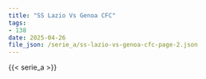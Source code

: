 ```yaml
---
title: "SS Lazio Vs Genoa CFC"
tags:
- 138
date: 2025-04-26
file_json: /serie_a/ss-lazio-vs-genoa-cfc-page-2.json
---
```


{{< serie_a >}}

